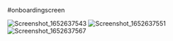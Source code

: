 #onboardingscreen

![Screenshot_1652637543](https://user-images.githubusercontent.com/96645477/168487343-f9d4b458-86ec-4d07-afcf-9077181e5372.png)
![Screenshot_1652637551](https://user-images.githubusercontent.com/96645477/168487350-d1e0f2f2-54f9-41fd-b363-9fb4866afaac.png)
![Screenshot_1652637567](https://user-images.githubusercontent.com/96645477/168487357-77112add-f7a0-4c09-8ba6-d5f4e8b4ea78.png)
